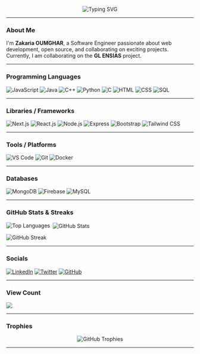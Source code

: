 <p align="center">
  <img src="https://readme-typing-svg.herokuapp.com?color=%23E1372F&size=25&center=true&vCenter=true&width=500&lines=Hello+there!+I'm+Zakaria+OUMGHAR;Software+Engineer;Passionate+about+Web+Development" alt="Typing SVG">
</p>

---

### About Me
I'm **Zakaria OUMGHAR**, a Software Engineer passionate about web development, open source, and collaborating on exciting projects. Currently, I am collaborating on the **GL ENSIAS** project.

---

### Programming Languages
![JavaScript](https://img.shields.io/badge/-JavaScript-black?style=for-the-badge&logo=javascript)
![Java](https://img.shields.io/badge/-Java-black?style=for-the-badge&logo=java)
![C++](https://img.shields.io/badge/-C++-black?style=for-the-badge&logo=c%2B%2B)
![Python](https://img.shields.io/badge/-Python-black?style=for-the-badge&logo=python)
![C](https://img.shields.io/badge/-C-black?style=for-the-badge&logo=c)
![HTML](https://img.shields.io/badge/-HTML-black?style=for-the-badge&logo=html5)
![CSS](https://img.shields.io/badge/-CSS-black?style=for-the-badge&logo=css3)
![SQL](https://img.shields.io/badge/-SQL-black?style=for-the-badge&logo=mysql)

---

### Libraries / Frameworks
![Next.js](https://img.shields.io/badge/-Next.js-black?style=for-the-badge&logo=next.js)
![React.js](https://img.shields.io/badge/-React.js-black?style=for-the-badge&logo=react)
![Node.js](https://img.shields.io/badge/-Node.js-black?style=for-the-badge&logo=node.js)
![Express](https://img.shields.io/badge/-Express-black?style=for-the-badge&logo=express)
![Bootstrap](https://img.shields.io/badge/-Bootstrap-black?style=for-the-badge&logo=bootstrap)
![Tailwind CSS](https://img.shields.io/badge/-Tailwind%20CSS-black?style=for-the-badge&logo=tailwind-css)

---

### Tools / Platforms
![VS Code](https://img.shields.io/badge/-VS%20Code-black?style=for-the-badge&logo=visual-studio-code)
![Git](https://img.shields.io/badge/-Git-black?style=for-the-badge&logo=git)
![Docker](https://img.shields.io/badge/-Docker-black?style=for-the-badge&logo=docker)

---

### Databases
![MongoDB](https://img.shields.io/badge/-MongoDB-black?style=for-the-badge&logo=mongodb)
![Firebase](https://img.shields.io/badge/-Firebase-black?style=for-the-badge&logo=firebase)
![MySQL](https://img.shields.io/badge/-MySQL-black?style=for-the-badge&logo=mysql)

---

### GitHub Stats & Streaks

<p>
  <img align="left" src="https://github-readme-stats.vercel.app/api/top-langs?username=zackweb-pro&show_icons=true&locale=en&layout=compact" alt="Top Languages" />
</p>
<p>&nbsp;<img align="center" src="https://github-readme-stats.vercel.app/api?username=zackweb-pro&show_icons=true&locale=en" alt="GitHub Stats" /></p>
<p><img align="center" src="https://github-readme-streak-stats.herokuapp.com/?user=zackweb-pro" alt="GitHub Streak" /></p>

---

### Socials
[![LinkedIn](https://img.shields.io/badge/-LinkedIn-black?style=for-the-badge&logo=linkedin)](https://www.linkedin.com/in/zakaria-oumghar/)
[![Twitter](https://img.shields.io/badge/-Twitter-black?style=for-the-badge&logo=twitter)](https://twitter.com/zakweb_pro)
[![GitHub](https://img.shields.io/badge/-GitHub-black?style=for-the-badge&logo=github)](https://github.com/zackweb-pro)

---

### View Count
![](https://komarev.com/ghpvc/?username=zackweb-pro&color=red&style=for-the-badge)

---

### Trophies
<p align="center">
  <img src="https://github-profile-trophy.vercel.app/?username=zackweb-pro&theme=onestar&no-frame=true&row=1&column=6" alt="GitHub Trophies">
</p>

---

